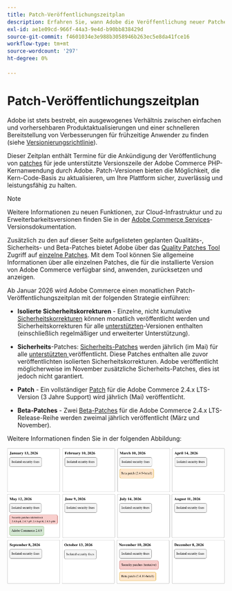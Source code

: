 ```yaml
---
title: Patch-Veröffentlichungszeitplan
description: Erfahren Sie, wann Adobe die Veröffentlichung neuer Patches und Sicherheitskorrekturen für Adobe Commerce plant.
exl-id: ae1e09cd-966f-44a3-9e4d-b90bb838429d
source-git-commit: f4601034e3e988b3058946b263ec5e8da41fce16
workflow-type: tm+mt
source-wordcount: '297'
ht-degree: 0%

---
```



# Patch-Veröffentlichungszeitplan

Adobe ist stets bestrebt, ein ausgewogenes Verhältnis zwischen einfachen und vorhersehbaren Produktaktualisierungen und einer schnelleren Bereitstellung von Verbesserungen für frühzeitige Anwender zu finden (siehe [Versionierungsrichtlinie](versioning-policy.md)).

Dieser Zeitplan enthält Termine für die Ankündigung der Veröffentlichung von [patches](versioning-policy.md#patch-release) für jede unterstützte Versionszeile der Adobe Commerce PHP-Kernanwendung durch Adobe. Patch-Versionen bieten die Möglichkeit, die Kern-Code-Basis zu aktualisieren, um Ihre Plattform sicher, zuverlässig und leistungsfähig zu halten.

>[!NOTE]
>
>Weitere Informationen zu neuen Funktionen, zur Cloud-Infrastruktur und zu Erweiterbarkeitsversionen finden Sie in der [Adobe Commerce Services](https://experienceleague.adobe.com/en/docs/commerce/user-guides/release-information/release-notes-all)-Versionsdokumentation.

Zusätzlich zu den auf dieser Seite aufgelisteten geplanten Qualitäts-, Sicherheits- und Beta-Patches bietet Adobe über das [Quality Patches Tool](versioning-policy.md#individual-patch) Zugriff auf [einzelne Patches](../tools/quality-patches-tool/usage.md). Mit dem Tool können Sie allgemeine Informationen über alle einzelnen Patches, die für die installierte Version von Adobe Commerce verfügbar sind, anwenden, zurücksetzen und anzeigen.

Ab Januar 2026 wird Adobe Commerce einen monatlichen Patch-Veröffentlichungszeitplan mit der folgenden Strategie einführen:

- **Isolierte Sicherheitskorrekturen** - Einzelne, nicht kumulative [Sicherheitskorrekturen](versioning-policy.md#isolated-patch) können monatlich veröffentlicht werden und Sicherheitskorrekturen für alle [unterstützten](lifecycle-policy.md)-Versionen enthalten (einschließlich regelmäßiger und erweiterter Unterstützung).

- **Sicherheits**-Patches: [Sicherheits-Patches](versioning-policy.md#security-patch-release) werden jährlich (im Mai) für alle [unterstützten ](lifecycle-policy.md) veröffentlicht. Diese Patches enthalten alle zuvor veröffentlichten isolierten Sicherheitskorrekturen. Adobe veröffentlicht möglicherweise im November zusätzliche Sicherheits-Patches, dies ist jedoch nicht garantiert.

- **Patch** - Ein vollständiger [Patch](versioning-policy.md#patch-release) für die Adobe Commerce 2.4.x LTS-Version (3 Jahre Support) wird jährlich (Mai) veröffentlicht.

- **Beta-Patches** - Zwei [Beta-Patches](versioning-policy.md#beta-patch-release) für die Adobe Commerce 2.4.x LTS-Release-Reihe werden zweimal jährlich veröffentlicht (März und November).

Weitere Informationen finden Sie in der folgenden Abbildung:

<!-- The SVG source for the following image is located here: /help/assets/release/release-calendar.drawio.svg -->

![Adobe Commerce-Veröffentlichungskalender 2026](../assets/release/release-calendar.drawio.png)

